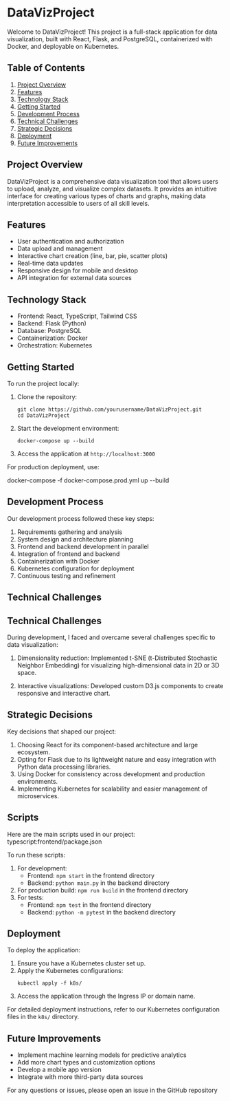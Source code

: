 # DataVizProject

Welcome to DataVizProject! This project is a full-stack application for data visualization, built with React, Flask, and PostgreSQL, containerized with Docker, and deployable on Kubernetes.

## Table of Contents

1. [Project Overview](#project-overview)
2. [Features](#features)
3. [Technology Stack](#technology-stack)
4. [Getting Started](#getting-started)
5. [Development Process](#development-process)
6. [Technical Challenges](#technical-challenges)
7. [Strategic Decisions](#strategic-decisions)
8. [Deployment](#deployment)
9. [Future Improvements](#future-improvements)

## Project Overview

DataVizProject is a comprehensive data visualization tool that allows users to upload, analyze, and visualize complex datasets. It provides an intuitive interface for creating various types of charts and graphs, making data interpretation accessible to users of all skill levels.

## Features

- User authentication and authorization
- Data upload and management
- Interactive chart creation (line, bar, pie, scatter plots)
- Real-time data updates
- Responsive design for mobile and desktop
- API integration for external data sources

## Technology Stack

- Frontend: React, TypeScript, Tailwind CSS
- Backend: Flask (Python)
- Database: PostgreSQL
- Containerization: Docker
- Orchestration: Kubernetes

## Getting Started

To run the project locally:

1. Clone the repository:
   ```
   git clone https://github.com/yourusername/DataVizProject.git
   cd DataVizProject
   ```

2. Start the development environment:
   ```
   docker-compose up --build
   ```

3. Access the application at `http://localhost:3000`

For production deployment, use:

docker-compose -f docker-compose.prod.yml up --build


## Development Process

Our development process followed these key steps:

1. Requirements gathering and analysis
2. System design and architecture planning
3. Frontend and backend development in parallel
4. Integration of frontend and backend
5. Containerization with Docker
6. Kubernetes configuration for deployment
7. Continuous testing and refinement

## Technical Challenges

## Technical Challenges

During development, I faced and overcame several challenges specific to data visualization:

1. Dimensionality reduction: Implemented t-SNE (t-Distributed Stochastic Neighbor Embedding) for visualizing high-dimensional data in 2D or 3D space.

2. Interactive visualizations: Developed custom D3.js components to create responsive and interactive chart.


## Strategic Decisions

Key decisions that shaped our project:

1. Choosing React for its component-based architecture and large ecosystem.
2. Opting for Flask due to its lightweight nature and easy integration with Python data processing libraries.
3. Using Docker for consistency across development and production environments.
4. Implementing Kubernetes for scalability and easier management of microservices.

## Scripts

Here are the main scripts used in our project:
typescript:frontend/package.json


To run these scripts:

1. For development: 
   - Frontend: `npm start` in the frontend directory
   - Backend: `python main.py` in the backend directory
2. For production build: `npm run build` in the frontend directory
3. For tests: 
   - Frontend: `npm test` in the frontend directory
   - Backend: `python -m pytest` in the backend directory


## Deployment

To deploy the application:

1. Ensure you have a Kubernetes cluster set up.
2. Apply the Kubernetes configurations:
   ```
   kubectl apply -f k8s/
   ```
3. Access the application through the Ingress IP or domain name.

For detailed deployment instructions, refer to our Kubernetes configuration files in the `k8s/` directory.

## Future Improvements

- Implement machine learning models for predictive analytics
- Add more chart types and customization options
- Develop a mobile app version
- Integrate with more third-party data sources

For any questions or issues, please open an issue in the GitHub repository
